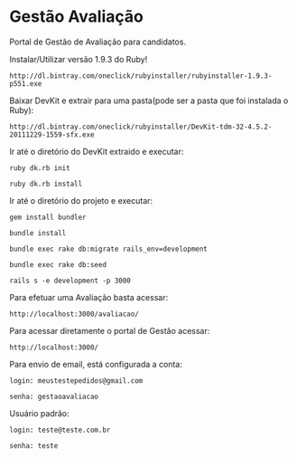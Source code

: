 # Gestão Avaliação
Portal de Gestão de Avaliação para candidatos.

Instalar/Utilizar versão 1.9.3 do Ruby!

    http://dl.bintray.com/oneclick/rubyinstaller/rubyinstaller-1.9.3-p551.exe

Baixar DevKit e extrair para uma pasta(pode ser a pasta que foi instalada o Ruby):

    http://dl.bintray.com/oneclick/rubyinstaller/DevKit-tdm-32-4.5.2-20111229-1559-sfx.exe
  
Ir até o diretório do DevKit extraido e executar:
  
    ruby dk.rb init
    
    ruby dk.rb install
    
Ir até o diretório do projeto e executar:

    gem install bundler
    
    bundle install
    
    bundle exec rake db:migrate rails_env=development  
    
    bundle exec rake db:seed
    
    rails s -e development -p 3000
	
Para efetuar uma Avaliação basta acessar:

    http://localhost:3000/avaliacao/
  
Para acessar diretamente o portal de Gestão acessar:

    http://localhost:3000/
  
Para envio de email, está configurada a conta:

    login: meustestepedidos@gmail.com  
  
    senha: gestaoavaliacao
  
Usuário padrão:

    login: teste@teste.com.br
  
    senha: teste
  
  
  
